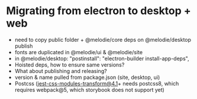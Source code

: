 # Migrating from electron to desktop + web

- need to copy public folder + @melodie/core deps on @melodie/desktop publish
- fonts are duplicated in @melodie/ui & @melodie/site
- in @melodie/desktop: "postinstall": "electron-builder install-app-deps",
- Hoisted deps, how to ensure same versions?
- What about publishing and releasing?
- version & name pulled from package.json (site, desktop, ui)
- Postcss (jest-css-modules-transform@4.1+ needs postcss8, which requires webpack@5, which storybook does not support yet)
